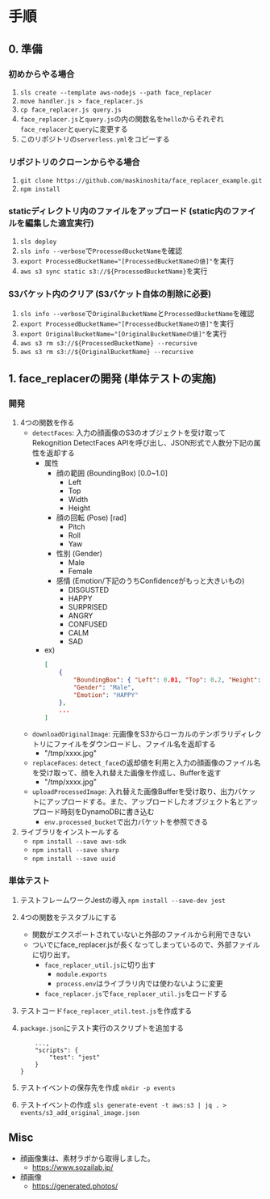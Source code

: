 # 手順

## 0. 準備

### 初めからやる場合

1. `sls create --template aws-nodejs --path face_replacer`
2. `move handler.js > face_replacer.js`
3. `cp face_replacer.js query.js`
4. `face_replacer.js`と`query.js`の内の関数名を`hello`からそれぞれ`face_replacer`と`query`に変更する
5. このリポジトリの`serverless.yml`をコピーする

### リポジトリのクローンからやる場合

1. `git clone https://github.com/maskinoshita/face_replacer_example.git`
2. `npm install`

### staticディレクトリ内のファイルをアップロード (static内のファイルを編集した適宜実行)

1. `sls deploy`
2. `sls info --verbose`で`ProcessedBucketName`を確認
3. `export ProcessedBucketName="[ProcessedBucketNameの値]"`を実行
4. `aws s3 sync static s3://${ProcessedBucketName}`を実行

### S3バケット内のクリア (S3バケット自体の削除に必要)

1. `sls info --verbose`で`OriginalBucketName`と`ProcessedBucketName`を確認
2. `export ProcessedBucketName="[ProcessedBucketNameの値]"`を実行
3. `export OriginalBucketName="[OriginalBucketNameの値]"`を実行
4. `aws s3 rm s3://${ProcessedBucketName} --recursive`
5. `aws s3 rm s3://${OriginalBucketName} --recursive`

## 1. face_replacerの開発 (単体テストの実施)

### 開発

1. 4つの関数を作る
    * `detectFaces`: 入力の顔画像のS3のオブジェクトを受け取ってRekognition DetectFaces APIを呼び出し、JSON形式で人数分下記の属性を返却する
        - 属性
            - 顔の範囲 (BoundingBox) [0.0~1.0]
                - Left
                - Top
                - Width
                - Height
            - 顔の回転 (Pose) [rad]
                - Pitch
                - Roll
                - Yaw
            - 性別 (Gender)
                - Male
                - Female
            - 感情 (Emotion/下記のうちConfidenceがもっと大きいもの)
                - DISGUSTED
                - HAPPY
                - SURPRISED
                - ANGRY
                - CONFUSED
                - CALM
                - SAD
        - ex)
            ```json
            [
                {
                    "BoundingBox": { "Left": 0.01, "Top": 0.2, "Height": 0.01, "Width": 0.01 },
                    "Gender": "Male",
                    "Emotion": "HAPPY"
                },
                ...
            ]
            ```
    * `downloadOriginalImage`: 元画像をS3からローカルのテンポラリディレクトリにファイルをダウンロードし、ファイル名を返却する
        - "/tmp/xxxx.jpg"
    * `replaceFaces`: `detect_face`の返却値を利用と入力の顔画像のファイル名を受け取って、顔を入れ替えた画像を作成し、Bufferを返す
        - "/tmp/xxxx.jpg"
    * `uploadProcessedImage`: 入れ替えた画像Bufferを受け取り、出力バケットにアップロードする。また、アップロードしたオブジェクト名とアップロード時刻をDynamoDBに書き込む
        - `env.processed_bucket`で出力バケットを参照できる
2. ライブラリをインストールする
    * `npm install --save aws-sdk`
    * `npm install --save sharp`
    * `npm install --save uuid`

### 単体テスト

1. テストフレームワークJestの導入
    `npm install --save-dev jest`
1. 4つの関数をテスタブルにする
    - 関数がエクスポートされていないと外部のファイルから利用できない
    - ついでにface_replacer.jsが長くなってしまっているので、外部ファイルに切り出す。
        - `face_replacer_util.js`に切り出す
            - `module.exports`
            - `process.env`はライブラリ内では使わないように変更
        - `face_replacer.js`で`face_replacer_util.js`をロードする
1. テストコード`face_replacer_util.test.js`を作成する
1. `package.json`にテスト実行のスクリプトを追加する
    ```
        ...,
        "scripts": {
            "test": "jest"
        }
    }
    ```    

1. テストイベントの保存先を作成 `mkdir -p events`
2. テストイベントの作成 `sls generate-event -t aws:s3 | jq . > events/s3_add_original_image.json`

## Misc

* 顔画像集は、素材ラボから取得しました。
    - https://www.sozailab.jp/
* 顔画像
    - https://generated.photos/